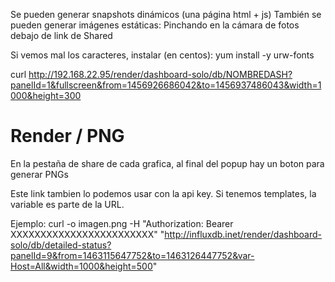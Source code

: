 Se pueden generar snapshots dinámicos (una página html + js)
También se pueden generar imágenes estáticas:
Pinchando en la cámara de fotos debajo de link de Shared

Si vemos mal los caracteres, instalar (en centos):
yum install -y urw-fonts


curl http://192.168.22.95/render/dashboard-solo/db/NOMBREDASH?panelId=1&fullscreen&from=1456926686042&to=1456937486043&width=1000&height=300


# Render / PNG
En la pestaña de share de cada grafica, al final del popup hay un boton para generar PNGs

Este link tambien lo podemos usar con la api key.
Si tenemos templates, la variable es parte de la URL.

Ejemplo:
curl -o imagen.png -H "Authorization: Bearer XXXXXXXXXXXXXXXXXXXXXXXX" "http://influxdb.inet/render/dashboard-solo/db/detailed-status?panelId=9&from=1463115647752&to=1463126447752&var-Host=All&width=1000&height=500"
